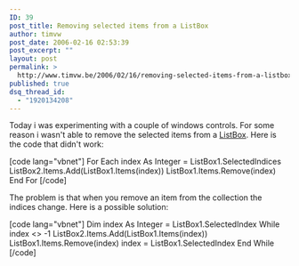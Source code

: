 ```yaml
---
ID: 39
post_title: Removing selected items from a ListBox
author: timvw
post_date: 2006-02-16 02:53:39
post_excerpt: ""
layout: post
permalink: >
  http://www.timvw.be/2006/02/16/removing-selected-items-from-a-listbox/
published: true
dsq_thread_id:
  - "1920134208"
---
```

<p>Today i was experimenting with a couple of windows controls. For some reason i wasn't able to remove the selected items from a <a href="http://msdn.microsoft.com/library/default.asp?url=/library/en-us/cpref/html/frlrfsystemwindowsformslistboxmemberstopic.asp">ListBox</a>. Here is the code that didn't work:</p>
[code lang="vbnet"]
For Each index As Integer = ListBox1.SelectedIndices
  ListBox2.Items.Add(ListBox1.Items(index))
  ListBox1.Items.Remove(index)
End For
[/code]
<p>The problem is that when you remove an item from the collection the indices change. Here is a possible solution:</p>
[code lang="vbnet"]
Dim index As Integer = ListBox1.SelectedIndex
While index <> -1
  ListBox2.Items.Add(ListBox1.Items(index))
  ListBox1.Items.Remove(index)
  index = ListBox1.SelectedIndex
End While
[/code]